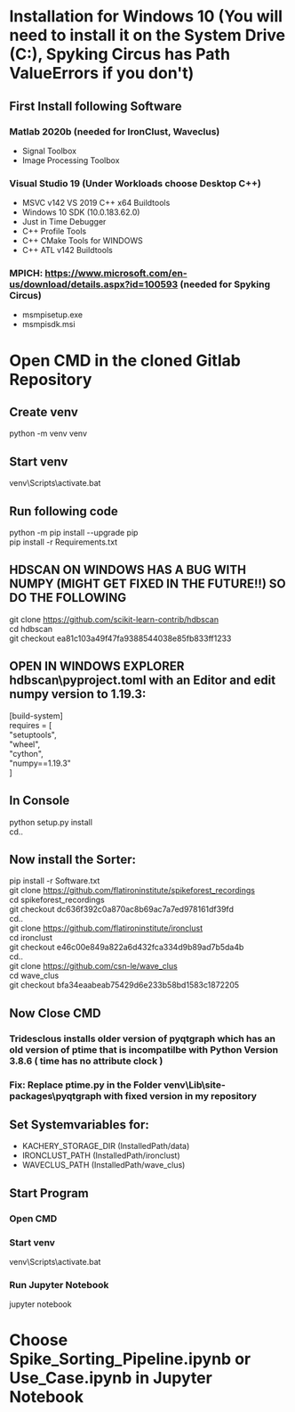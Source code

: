 # Installation for Windows 10 (You will need to install it on the System Drive (C:\), Spyking Circus has Path ValueErrors if you don't)  

## First Install following Software  

### Matlab 2020b (needed for IronClust, Waveclus)  
- Signal Toolbox  
- Image Processing Toolbox  
	
### Visual Studio 19 (Under Workloads choose Desktop C++)
- MSVC v142 VS 2019 C++ x64 Buildtools  
- Windows 10 SDK (10.0.183.62.0)  
- Just in Time Debugger  
- C++ Profile Tools  
- C++ CMake Tools for WINDOWS  
- C++ ATL v142 Buildtools  

### MPICH:  https://www.microsoft.com/en-us/download/details.aspx?id=100593 (needed for Spyking Circus)  
- msmpisetup.exe  
- msmpisdk.msi  


# Open CMD in the cloned Gitlab Repository  

## Create venv  
python -m venv venv  

## Start venv  
venv\Scripts\activate.bat  

## Run following code  
python -m pip install --upgrade pip  
pip install -r Requirements.txt  

## HDSCAN ON WINDOWS HAS A BUG WITH NUMPY (MIGHT GET FIXED IN THE FUTURE!!) SO DO THE FOLLOWING  

git clone https://github.com/scikit-learn-contrib/hdbscan  
cd hdbscan  
git checkout ea81c103a49f47fa9388544038e85fb833ff1233  

## OPEN IN WINDOWS EXPLORER hdbscan\pyproject.toml with an Editor and edit numpy version to 1.19.3:  

[build-system]  
requires = [  
  "setuptools",  
  "wheel",  
  "cython",  
  "numpy==1.19.3"  
]  

## In Console  
python setup.py install  
cd..  

## Now install the Sorter:  

pip install -r Software.txt  
git clone https://github.com/flatironinstitute/spikeforest_recordings  
cd spikeforest_recordings  
git checkout dc636f392c0a870ac8b69ac7a7ed978161df39fd  
cd..  
git clone https://github.com/flatironinstitute/ironclust  
cd ironclust  
git checkout e46c00e849a822a6d432fca334d9b89ad7b5da4b  
cd..  
git clone https://github.com/csn-le/wave_clus  
cd wave_clus  
git checkout bfa34eaabeab75429d6e233b58bd1583c1872205  

## Now Close CMD

### Tridesclous installs older version of pyqtgraph which has an old version of ptime that is incompatilbe with Python Version 3.8.6 ( time has no attribute clock )  
### Fix: Replace ptime.py in the Folder venv\Lib\site-packages\pyqtgraph with fixed version in my repository  

## Set Systemvariables for:

- KACHERY_STORAGE_DIR 	(InstalledPath/data) 
- IRONCLUST_PATH	(InstalledPath/ironclust)  
- WAVECLUS_PATH		(InstalledPath/wave_clus)  

## Start Program  

### Open CMD  

### Start venv  
venv\Scripts\activate.bat

### Run Jupyter Notebook  
jupyter notebook

# Choose Spike_Sorting_Pipeline.ipynb or Use_Case.ipynb in Jupyter Notebook